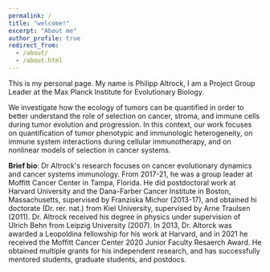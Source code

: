 ```yaml
---
permalink: /
title: "welcome!"
excerpt: "About me"
author_profile: true
redirect_from: 
  - /about/
  - /about.html
---
```


This is my personal page. My name is Philipp Altrock, I am a Project Group Leader at the Max Planck Institute for Evolutionary Biology. 

We investigate how the ecology of tumors can be quantified in order to better understand the role of selection on cancer, stroma, and immune cells during tumor evolution and progression. In this context, our work focuses on quantification of tumor phenotypic and immunologic heterogeneity, on immune system interactions during cellular immunotherapy, and on nonlinear models of selection in cancer systems.

**Brief bio**: Dr Altrock's research focuses on cancer evolutionary dynamics and cancer systems immunology. From 2017-21, he was a group leader at Moffitt Cancer Center in Tampa, Florida. He did postdoctoral work at Harvard University and the Dana-Farber Cancer Institute in Boston, Massachusetts, supervised by Franziska Michor (2013-17), and obtained hi doctorate (Dr. rer. nat.) from Kiel University, supervised by Arne Traulsen (2011). Dr. Altrock received his degree in physics under supervision of Ulrich Behn from Leipzig University (2007). In 2013, Dr. Altorck was awarded a Leopoldina fellowship for his work at Harvard, and in 2021 he received the Moffitt Cancer Center 2020 Junior Faculty Resaerch Award. He obtained multiple grants for his independent research, and has successfully mentored students, graduate students, and postdocs. 


